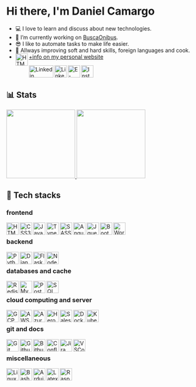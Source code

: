 # Hi there, I'm Daniel Camargo
- 💻 I love to learn and discuss about new technologies.
- 🤔 I’m currently working on <a href="https://www.buscaonibus.com.br">BuscaOnibus</a>.
- 😎 I like to automate tasks to make life easier.
- 🚀 Allways improving soft and hard skills, foreign languages and cook.
-  <a href="https://www.dscamargo.com.br" ><img align="left" width="32px" title="HTML5" src="https://www.dscamargo.com.br/assets/ico/favicon-16x16.png" />+info on my personal website</a>

<img align="left" title="Linkedin" height="32px" width="64px" src="https://www.svgrepo.com/show/450662/blank.svg" /><a href="https://www.linkedin.com/in/daniel13"/><img align="left" title="Linkedin" width="32px" src="https://www.svgrepo.com/show/922/linkedin.svg" /></a> <a href="mailto:daniel.camargo@hotmail.com"><img align="left" title="E-mail" width="32px" src="https://www.svgrepo.com/show/511917/email-1572.svg"/></a>  <a href="https://www.instagram.com/danielcamargo13"><img align="left" title="Instagram" width="32px" src="https://www.svgrepo.com/show/508844/instagram.svg"/></a> 

<br/><br/>

## :bar_chart: Stats

<a href="https://github.com/DanielFloripa">
  <img height="180em" src="https://github-readme-stats.vercel.app/api?username=DanielFloripa&show_icons=true&theme=light" />
  <img height="180em" src="https://github-readme-stats-eight-theta.vercel.app/api/top-langs/?username=DanielFloripa&theme=light&layout=compact" />
</a>

## :muscle: Tech stacks

### frontend
<a href="https://github.com/DanielFloripa">
  <img align="left" width="32px" title="HTML5" src="https://cdn.jsdelivr.net/gh/devicons/devicon/icons/html5/html5-original.svg" />
  <img align="left" width="32px" title="CSS3" src="https://cdn.jsdelivr.net/gh/devicons/devicon/icons/css3/css3-original.svg" />
  <img align="left" width="32px" title="Javascript" src="https://cdn.jsdelivr.net/gh/devicons/devicon/icons/javascript/javascript-original.svg" />
  <img align="left" width="32px" title="Typescript" src="https://cdn.jsdelivr.net/gh/devicons/devicon/icons/typescript/typescript-original.svg" />
  <img align="left" width="32px" title="SASS" src="https://cdn.jsdelivr.net/gh/devicons/devicon/icons/sass/sass-original.svg" />
  <img align="left" width="32px" title="Angular" src="https://cdn.jsdelivr.net/gh/devicons/devicon/icons/angularjs/angularjs-original.svg" />
  <img align="left" width="32px" title="Jquery" src="https://cdn.jsdelivr.net/gh/devicons/devicon/icons/jquery/jquery-original-wordmark.svg" />
  <img align="left" width="32px" title="Bootstrap" src="https://cdn.jsdelivr.net/gh/devicons/devicon/icons/bootstrap/bootstrap-original.svg" />
  <img align="left" width="32px" title="Wordpress" src="https://cdn.jsdelivr.net/gh/devicons/devicon/icons/wordpress/wordpress-original.svg" />
</a><br/>

### backend
<a href="https://github.com/DanielFloripa">
  <img align="left" width="32px" title="Python" src="https://cdn.jsdelivr.net/gh/devicons/devicon/icons/python/python-original.svg" />
  <img align="left" width="32px" title="Django" src="https://cdn.jsdelivr.net/gh/devicons/devicon/icons/django/django-plain.svg" />
  <img align="left" width="32px" title="Flask" src="https://cdn.jsdelivr.net/gh/devicons/devicon/icons/flask/flask-original-wordmark.svg" />
  <img align="left" width="32px" title="Node" src="https://cdn.jsdelivr.net/gh/devicons/devicon/icons/nodejs/nodejs-original.svg" />
</a><br/>

### databases and cache
<a href="https://github.com/DanielFloripa">
  <img align="left" width="32px" title="Redis" src="https://cdn.jsdelivr.net/gh/devicons/devicon/icons/redis/redis-original-wordmark.svg" />
  <img align="left" width="32px" title="MySQL" src="https://cdn.jsdelivr.net/gh/devicons/devicon/icons/mysql/mysql-original.svg" />
  <img align="left" width="32px" title="Postgre SQL" src="https://cdn.jsdelivr.net/gh/devicons/devicon/icons/postgresql/postgresql-original.svg" />
  <img align="left" width="32px" title="SQL Server" src="https://cdn.jsdelivr.net/gh/devicons/devicon/icons/microsoftsqlserver/microsoftsqlserver-plain.svg" />
</a><br/>

### cloud computing and server
<a href="https://github.com/DanielFloripa">
  <img align="left" width="32px" title="GCP" src="https://cdn.jsdelivr.net/gh/devicons/devicon/icons/googlecloud/googlecloud-original.svg" />
  <img align="left" width="32px" title="AWS" src="https://cdn.jsdelivr.net/gh/devicons/devicon@latest/icons/amazonwebservices/amazonwebservices-original-wordmark.svg" />
  <img align="left" width="32px" title="Azure" src="https://cdn.jsdelivr.net/gh/devicons/devicon/icons/azure/azure-original.svg" />
  <img align="left" width="32px" title="Heroku" src="https://cdn.jsdelivr.net/gh/devicons/devicon/icons/heroku/heroku-original.svg" />
  <img align="left" width="32px" title="Salesforce" src="https://cdn.jsdelivr.net/gh/devicons/devicon/icons/salesforce/salesforce-original.svg" />
  <img align="left" width="32px" title="Docker" src="https://cdn.jsdelivr.net/gh/devicons/devicon/icons/docker/docker-original.svg" />
  <img align="left" width="32px" title="Kubernetes" src="https://cdn.jsdelivr.net/gh/devicons/devicon/icons/kubernetes/kubernetes-plain.svg" />
</a><br/>

### git and docs
<a href="https://github.com/DanielFloripa">
  <img align="left" width="32px" title="Git" src="https://cdn.jsdelivr.net/gh/devicons/devicon/icons/git/git-original.svg" />
  <img align="left" width="32px" title="Github" src="https://cdn.jsdelivr.net/gh/devicons/devicon/icons/github/github-original.svg" />
  <img align="left" width="32px" title="Bitbucket" src="https://cdn.jsdelivr.net/gh/devicons/devicon/icons/bitbucket/bitbucket-original.svg" />
  <img align="left" width="32px" title="Confluence" src="https://cdn.jsdelivr.net/gh/devicons/devicon/icons/confluence/confluence-original.svg" />
  <img align="left" width="32px" title="Jira" src="https://cdn.jsdelivr.net/gh/devicons/devicon/icons/jira/jira-original.svg" />
  <img align="left" width="32px" title="VSCode" src="https://cdn.jsdelivr.net/gh/devicons/devicon/icons/vscode/vscode-original.svg" />
</a><br/>

### miscellaneous
<a href="https://github.com/DanielFloripa">
  <img align="left" width="32px" title="Linux" src="https://cdn.jsdelivr.net/gh/devicons/devicon/icons/linux/linux-original.svg" />
  <img align="left" width="32px" title="Bash" src="https://cdn.jsdelivr.net/gh/devicons/devicon/icons/bash/bash-original.svg" />
  <img align="left" width="32px" title="Arduino" src="https://cdn.jsdelivr.net/gh/devicons/devicon/icons/arduino/arduino-original.svg" />
  <img align="left" width="32px" title="Latex" src="https://cdn.jsdelivr.net/gh/devicons/devicon/icons/latex/latex-original.svg" />
  <img align="left" width="32px" title="Raspberry Pi" src="https://cdn.jsdelivr.net/gh/devicons/devicon/icons/raspberrypi/raspberrypi-original.svg" />
</a><br/>
